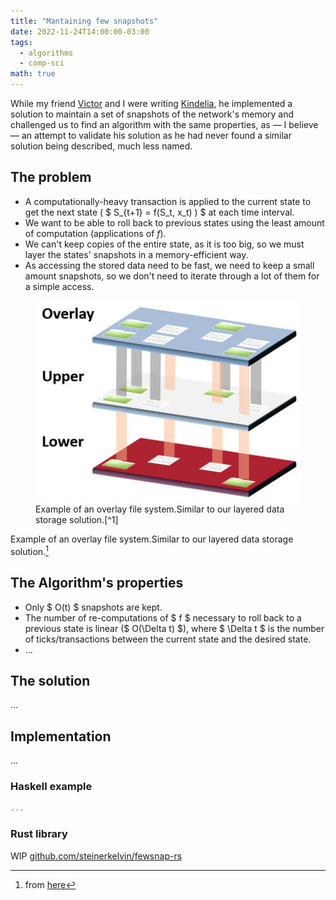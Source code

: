 ```yaml
---
title: "Mantaining few snapshots"
date: 2022-11-24T14:00:00-03:00
tags:
  - algorithms
  - comp-sci
math: true
---
```


While my friend [Victor] and I were writing [Kindelia], he implemented a
solution to maintain a set of snapshots of the network's memory and challenged
us to find an algorithm with the same properties, as — I believe — an attempt to
validate his solution as he had never found a similar solution being described,
much less named.

## The problem

- A computationally-heavy transaction is applied to the current state to get the
  next state ( $ S_{t+1} = f(S_t, x_t) ) $ at each time interval.
- We want to be able to roll back to previous states using the least amount of
  computation (applications of $f$).
- We can't keep copies of the entire state, as it is too big, so we must layer
  the states' snapshots in a memory-efficient way.
- As accessing the stored data need to be fast, we need to keep a small amount
  snapshots, so we don't need to iterate through a lot of them for a simple
  access.

<figure class="image">
  <img src="images/overlay-fs.jpg" alt="Diagram of an overlay file system.">
  <figcaption>
    Example of an overlay file system.Similar to our layered data storage
    solution.[^1]
  </figcaption>
</figure>

Example of an overlay file system.Similar to our layered data storage solution.[^1]

## The Algorithm's properties

- Only $ O(t) $ snapshots are kept.
- The number of re-computations of $ f $ necessary to roll back to a
  previous state is linear ($ O(\Delta t) $), where $ \Delta t $ is the number
  of ticks/transactions between the current state and the desired state.
- ...

## The solution

...

## Implementation

...

### Haskell example

```hs
...
```

### Rust library

WIP [github.com/steinerkelvin/fewsnap-rs](https://github.com/steinerkelvin/fewsnap-rs)

[^1]: from [here](https://embeddedcomputing.com/technology/processing/understand-what-an-overlayfs-is-and-how-it-works)

[Victor]: https://twitter.com/VictorTaelin
[Kindelia]: https://github.com/HigherOrderCO/Kindelia

